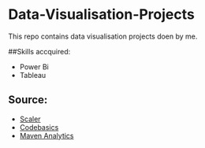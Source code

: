 # Data-Visualisation-Projects

This repo contains data visualisation projects doen by me.

##Skills accquired:

* Power Bi
* Tableau

## Source:
* [Scaler](https://www.scaler.com)
* [Codebasics](https://codebasics.io/)
* [Maven Analytics](https://mavenanalytics.io/)


